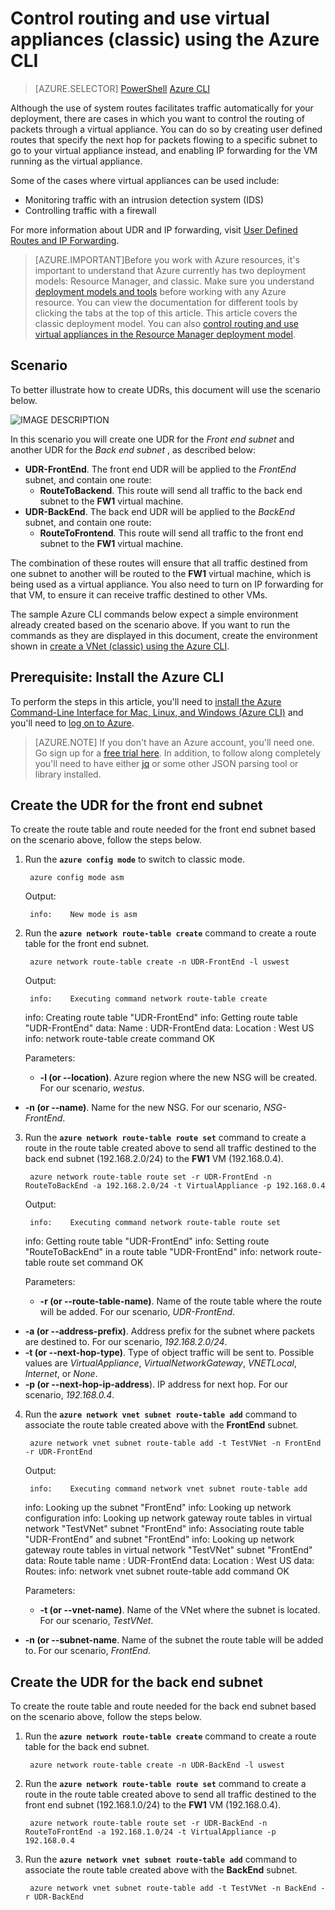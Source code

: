 <properties 
   pageTitle="Control routing and use virtual appliances using the Azure CLI in the classic deployment model | Microsoft Azure"
   description="Learn how to control routing in VNets using the Azure CLI in the classic deployment model"
   services="virtual-network"
   documentationCenter="na"
   authors="telmosampaio"
   manager="carmonm"
   editor=""
   tags="azure-service-management"
/>

<tags  
   ms.service="virtual-network"
   ms.devlang="na"
   ms.topic="article"
   ms.tgt_pltfrm="na"
   ms.workload="infrastructure-services"
   ms.date="12/11/2015"
   ms.author="telmos" />

# Control routing and use virtual appliances (classic) using the Azure CLI
> [AZURE.SELECTOR]
[PowerShell](virtual-network-create-udr-classic-ps.md)
[Azure CLI](virtual-network-create-udr-classic-cli.md)


Although the use of system routes facilitates traffic automatically for your deployment, there are cases in which you want to control the routing of packets through a virtual appliance. You can do so by creating user defined routes that specify the next hop for packets flowing to a specific subnet to go to your virtual appliance instead, and enabling IP forwarding for the VM running as the virtual appliance.

Some of the cases where virtual appliances can be used include:

- Monitoring traffic with an intrusion detection system (IDS)
- Controlling traffic with a firewall

For more information about UDR and IP forwarding, visit [User Defined Routes and IP Forwarding](./virtual-networks-udr-overview.md).


>[AZURE.IMPORTANT]Before you work with Azure resources, it's important to understand that Azure currently has two deployment models: Resource Manager, and classic. Make sure you understand [deployment models and tools](azure-classic-rm.md) before working with any Azure resource. You can view the documentation for different tools by clicking the tabs at the top of this article. This article covers the classic deployment model. You can also [control routing and use virtual appliances in the Resource Manager deployment model](virtual-network-create-udr-arm-cli.md).

## Scenario

To better illustrate how to create UDRs, this document will use the scenario below.

![IMAGE DESCRIPTION](./media/virtual-network-create-udr-scenario-include/figure1.png)

In this scenario you will create one UDR for the *Front end subnet* and another UDR for the *Back end subnet* , as described below: 

- **UDR-FrontEnd**. The front end UDR will be applied to the *FrontEnd* subnet, and contain one route:	
	- **RouteToBackend**. This route will send all traffic to the back end subnet to the **FW1** virtual machine.
- **UDR-BackEnd**. The back end UDR will be applied to the *BackEnd* subnet, and contain one route:	
	- **RouteToFrontend**. This route will send all traffic to the front end subnet to the **FW1** virtual machine.

The combination of these routes will ensure that all traffic destined from one subnet to another will be routed to the **FW1** virtual machine, which is being used as a virtual appliance. You also need to turn on IP forwarding for that VM, to ensure it can receive traffic destined to other VMs.


The sample Azure CLI commands below expect a simple environment already created based on the scenario above. If you want to run the commands as they are displayed in this document, create the environment shown in [create a VNet (classic) using the Azure CLI](virtual-networks-create-vnet-classic-cli.md).

## Prerequisite: Install the Azure CLI
To perform the steps in this article, you'll need to [install the Azure Command-Line Interface for Mac, Linux, and Windows (Azure CLI)](xplat-install.md) and you'll need to [log on to Azure](xplat-connect.md). 

> [AZURE.NOTE] If you don't have an Azure account, you'll need one. Go sign up for a [free trial here](sign-up-organization.md). In addition, to follow along completely you'll need to have either [jq](https://stedolan.github.io/jq/) or some other JSON parsing tool or library installed.

## Create the UDR for the front end subnet
To create the route table and route needed for the front end subnet based on the scenario above, follow the steps below.

1. Run the **`azure config mode`** to switch to classic mode.

        azure config mode asm

    Output:

        info:    New mode is asm
2. Run the **`azure network route-table create`** command to create a route table for the front end subnet.

        azure network route-table create -n UDR-FrontEnd -l uswest

    Output:

        info:    Executing command network route-table create
     info:    Creating route table "UDR-FrontEnd"
     info:    Getting route table "UDR-FrontEnd"
     data:    Name                            : UDR-FrontEnd
     data:    Location                        : West US
     info:    network route-table create command OK

    Parameters:

   * **-l (or --location)**. Azure region where the new NSG will be created. For our scenario, *westus*.
* **-n (or --name)**. Name for the new NSG. For our scenario, *NSG-FrontEnd*.

3. Run the **`azure network route-table route set`** command to create a route in the route table created above to send all traffic destined to the back end subnet (192.168.2.0/24) to the **FW1** VM (192.168.0.4).

        azure network route-table route set -r UDR-FrontEnd -n RouteToBackEnd -a 192.168.2.0/24 -t VirtualAppliance -p 192.168.0.4

    Output:

        info:    Executing command network route-table route set
     info:    Getting route table "UDR-FrontEnd"
     info:    Setting route "RouteToBackEnd" in a route table "UDR-FrontEnd"
     info:    network route-table route set command OK

    Parameters:

   * **-r (or --route-table-name)**. Name of the route table where the route will be added. For our scenario, *UDR-FrontEnd*.
* **-a (or --address-prefix)**. Address prefix for the subnet where packets are destined to. For our scenario, *192.168.2.0/24*.
* **-t (or --next-hop-type)**. Type of object traffic will be sent to. Possible values are *VirtualAppliance*, *VirtualNetworkGateway*, *VNETLocal*, *Internet*, or *None*.
* **-p (or --next-hop-ip-address**). IP address for next hop. For our scenario, *192.168.0.4*.

4. Run the **`azure network vnet subnet route-table add`** command to associate the route table created above with the **FrontEnd** subnet.

        azure network vnet subnet route-table add -t TestVNet -n FrontEnd -r UDR-FrontEnd

    Output:

        info:    Executing command network vnet subnet route-table add
     info:    Looking up the subnet "FrontEnd"
     info:    Looking up network configuration
     info:    Looking up network gateway route tables in virtual network "TestVNet" subnet "FrontEnd"
     info:    Associating route table "UDR-FrontEnd" and subnet "FrontEnd"
     info:    Looking up network gateway route tables in virtual network "TestVNet" subnet "FrontEnd"
     data:    Route table name                : UDR-FrontEnd
     data:      Location                      : West US
     data:      Routes:
     info:    network vnet subnet route-table add command OK    

    Parameters:

   * **-t (or --vnet-name)**. Name of the VNet where the subnet is located. For our scenario, *TestVNet*.
* **-n (or --subnet-name**. Name of the subnet the route table will be added to. For our scenario, *FrontEnd*.


## Create the UDR for the back end subnet
To create the route table and route needed for the back end subnet based on the scenario above, follow the steps below.

1. Run the **`azure network route-table create`** command to create a route table for the back end subnet.

        azure network route-table create -n UDR-BackEnd -l uswest
2. Run the **`azure network route-table route set`** command to create a route in the route table created above to send all traffic destined to the front end subnet (192.168.1.0/24) to the **FW1** VM (192.168.0.4).

        azure network route-table route set -r UDR-BackEnd -n RouteToFrontEnd -a 192.168.1.0/24 -t VirtualAppliance -p 192.168.0.4
3. Run the **`azure network vnet subnet route-table add`** command to associate the route table created above with the **BackEnd** subnet.

        azure network vnet subnet route-table add -t TestVNet -n BackEnd -r UDR-BackEnd



